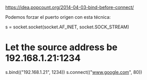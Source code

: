 https://idea.popcount.org/2014-04-03-bind-before-connect/

Podemos forzar el puerto origen con esta técnica:

s = socket.socket(socket.AF_INET, socket.SOCK_STREAM)
# Let the source address be 192.168.1.21:1234
s.bind(("192.168.1.21", 1234))
s.connect(("www.google.com", 80))
